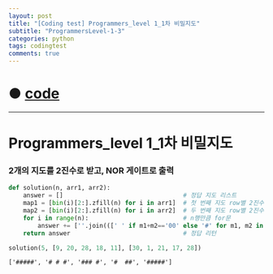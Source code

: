 ```yaml
---
layout: post
title: "[Coding test] Programmers_level 1_1차 비밀지도"
subtitle: "ProgrammersLevel-1-3"
categories: python
tags: codingtest
comments: true
---
```


# ● [code](https://github.com/JeongJaeyoung0/coding_test/blob/9f41ee5cb6c3bd1aad2ba931f36e8edfefe8c460/210617_Programmers_level%201_1%EC%B0%A8%20%EB%B9%84%EB%B0%80%EC%A7%80%EB%8F%84.ipynb)

***

# Programmers_level 1_1차 비밀지도
### 2개의 지도를 2진수로 받고, NOR 게이트로 출력


```python
def solution(n, arr1, arr2):
    answer = []                                 # 정답 지도 리스트
    map1 = [bin(i)[2:].zfill(n) for i in arr1]  # 첫 번째 지도 row별 2진수 변환 후 리스트 저장
    map2 = [bin(i)[2:].zfill(n) for i in arr2]  # 두 번째 지도 row별 2진수 변환 후 리스트 저장
    for i in range(n):                          # n행만큼 for문
        answer += [''.join(([' ' if m1+m2=='00' else '#' for m1, m2 in zip(map1[i], map2[i])]))]    # 각 맵의 row별로 둘다 0일 경우는 빈캄, 하나라도 0이 아닐 경우 #으로 반환 후 리스트 저장
    return answer                               # 정답 리턴
```


```python
solution(5, [9, 20, 28, 18, 11], [30, 1, 21, 17, 28])
```




    ['#####', '# # #', '### #', '#  ##', '#####']


